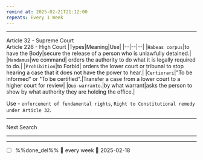 ```yaml
---
remind at: 2025-02-21T21:12:00
repeats: Every 1 Week
---
```

---
Article 32  - Supreme Court  
Article 226 - High Court
|Types|Meaning|Use|
|--|--|--|
|`Habeas corpus`|to have the Body|secure the release of a person who is unlawfully detained.|
|`Mandamus`|we command| orders the authority to do what it is legally required to do.|
|`Prohibition`|to Forbid| orders the lower court or tribunal to stop hearing a case that it does not have the power to hear.|
|`Certiorari`|"To be informed" or "To be certified".|Transfer a case from a lower court to a higher court for review|
|`Quo-warranto`.|by what warrant|asks the person to show by what authority they are holding the office.|

Use - `enforcement of fundamental rights`, `Right to Constitutional remedy under Article 32`. 

---
Next Search

---
---
- [ ] %%done_del%% 🔁 every week 📅 2025-02-18